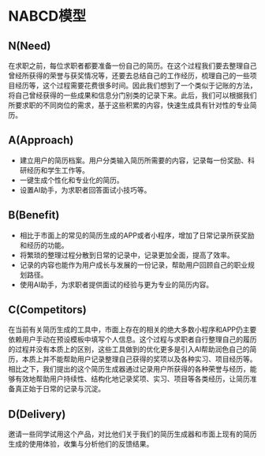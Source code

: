 # NABCD模型
## N(Need)
在求职之前，每位求职者都要准备一份自己的简历。在这个过程我们要去整理自己曾经所获得的荣誉与获奖情况等，还要去总结自己的工作经历，梳理自己的一些项目经历等，这个过程需要花费很多时间。因此我们想到了一个类似于记账的方法，将自己曾经获得的一些成果和信息分门别类的记录下来。此后，我们可以根据我们所要求职的不同岗位的需求，基于这些积累的内容，快速生成具有针对性的专业简历。
## A(Approach)
* 建立用户的简历档案。用户分类输入简历所需要的内容，记录每一份奖励、科研经历和学生工作等。
* 一键生成个性化和专业化的简历。
* 设置AI助手，为求职者回答面试小技巧等。
## B(Benefit)
* 相比于市面上的常见的简历生成的APP或者小程序，增加了日常记录所获奖励和经历的功能。
* 将繁琐的整理过程分散到日常的记录中，记录更加全面，提高了效率。
* 记录的内容也能作为用户成长与发展的一份记录，帮助用户回顾自己的职业规划路径。
* 使用AI助手，为求职者提供面试的经验与更为专业的简历内容。
## C(Competitors)
在当前有关简历生成的工具中，市面上存在的相关的绝大多数小程序和APP仍主要依赖用户手动在预设模板中填写个人信息。这个过程与求职者自行整理自己的履历的过程并没有本质上的区别，这些工具做到的优化更多是引入AI帮助润色自己的简历，本质上并不能帮助用户记录整理自己获得的奖项以及各种实习、项目经历等。
相比之下，我们提出的这个简历生成器通过记录用户所获得的各种荣誉与经历，能够有效地帮助用户持续性、结构化地记录奖项、实习、项目等各类经历，让简历准备真正始于日常的记录与沉淀。
## D(Delivery)
邀请一些同学试用这个产品，对比他们关于我们的简历生成器和市面上现有的简历生成的使用体验，收集与分析他们的反馈结果。


